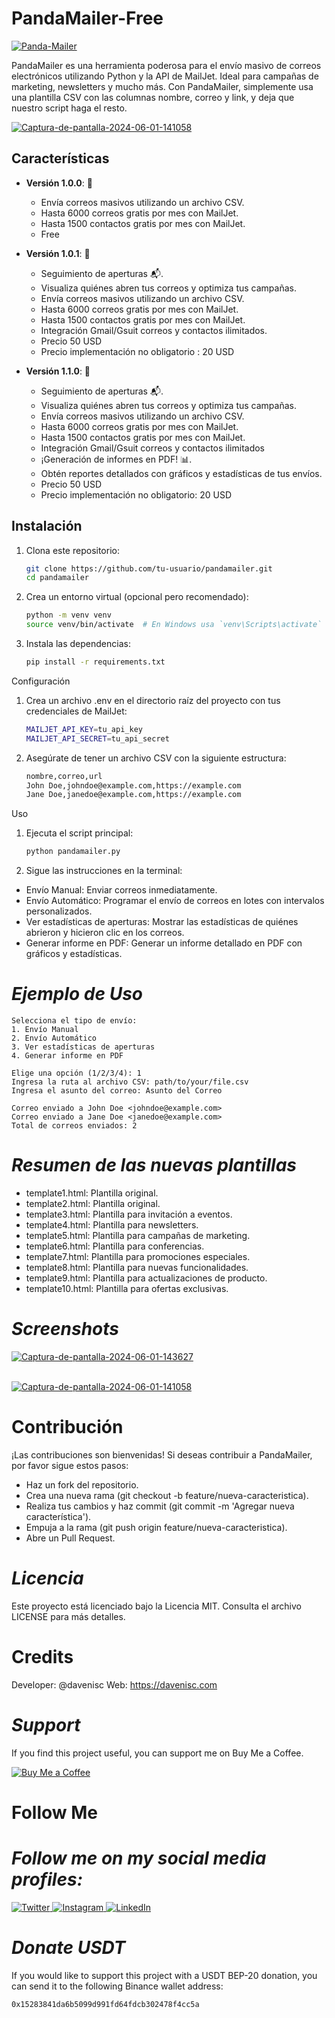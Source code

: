 # PandaMailer-Free

<a href="https://ibb.co/h1MYD7z"><img src="https://i.ibb.co/Wp3VgxJ/Panda-Mailer.png" alt="Panda-Mailer" border="0"></a>

PandaMailer es una herramienta poderosa para el envío masivo de correos electrónicos utilizando Python y la API de MailJet. Ideal para campañas de marketing, newsletters y mucho más. Con PandaMailer, simplemente usa una plantilla CSV con las columnas nombre, correo y link, y deja que nuestro script haga el resto.

<a href="https://ibb.co/pZ8CfpN"><img src="https://i.ibb.co/ft5mk7Z/Captura-de-pantalla-2024-06-01-141058.png" alt="Captura-de-pantalla-2024-06-01-141058" border="0"></a>

## Características

- **Versión 1.0.0**: 🐼
  - Envía correos masivos utilizando un archivo CSV.
  - Hasta 6000 correos gratis por mes con MailJet.
  - Hasta 1500 contactos gratis por mes con MailJet.
  - Free

- **Versión 1.0.1**: 🐼
  - Seguimiento de aperturas 📬.
  - Visualiza quiénes abren tus correos y optimiza tus campañas.
  - Envía correos masivos utilizando un archivo CSV.
  - Hasta 6000 correos gratis por mes con MailJet.
  - Hasta 1500 contactos gratis por mes con MailJet.
  - Integración Gmail/Gsuit correos y contactos ilimitados.
  - Precio 50 USD
  - Precio implementación no obligatorio : 20 USD

- **Versión 1.1.0**: 🐼
  - Seguimiento de aperturas 📬.
  - Visualiza quiénes abren tus correos y optimiza tus campañas.
  - Envía correos masivos utilizando un archivo CSV.
  - Hasta 6000 correos gratis por mes con MailJet.
  - Hasta 1500 contactos gratis por mes con MailJet.
  - Integración Gmail/Gsuit correos y contactos ilimitados
  - ¡Generación de informes en PDF! 📊.
  - Obtén reportes detallados con gráficos y estadísticas de tus envíos.
  - Precio 50 USD
  - Precio implementación no obligatorio: 20 USD

## Instalación

1. Clona este repositorio:
   ```bash
   git clone https://github.com/tu-usuario/pandamailer.git
   cd pandamailer

2. Crea un entorno virtual (opcional pero recomendado):

    ```bash
    python -m venv venv
    source venv/bin/activate  # En Windows usa `venv\Scripts\activate`

3. Instala las dependencias:

    ```bash
    pip install -r requirements.txt

Configuración

1. Crea un archivo .env en el directorio raíz del proyecto con tus credenciales de MailJet:

    ```bash
    MAILJET_API_KEY=tu_api_key
    MAILJET_API_SECRET=tu_api_secret

2. Asegúrate de tener un archivo CSV con la siguiente estructura:

    ```bash
    nombre,correo,url
    John Doe,johndoe@example.com,https://example.com
    Jane Doe,janedoe@example.com,https://example.com

Uso

1. Ejecuta el script principal:

    ```bash
    python pandamailer.py

2. Sigue las instrucciones en la terminal:

  * Envío Manual: Enviar correos inmediatamente.
  * Envío Automático: Programar el envío de correos en lotes con intervalos personalizados.
  * Ver estadísticas de aperturas: Mostrar las estadísticas de quiénes abrieron y hicieron clic en los correos.
  * Generar informe en PDF: Generar un informe detallado en PDF con gráficos y estadísticas.

# *Ejemplo de Uso*

    Selecciona el tipo de envío:
    1. Envío Manual
    2. Envío Automático
    3. Ver estadísticas de aperturas
    4. Generar informe en PDF
      
    Elige una opción (1/2/3/4): 1
    Ingresa la ruta al archivo CSV: path/to/your/file.csv
    Ingresa el asunto del correo: Asunto del Correo
      
    Correo enviado a John Doe <johndoe@example.com>
    Correo enviado a Jane Doe <janedoe@example.com>
    Total de correos enviados: 2

# *Resumen de las nuevas plantillas*

  * template1.html: Plantilla original.
  * template2.html: Plantilla original.
  * template3.html: Plantilla para invitación a eventos.
  * template4.html: Plantilla para newsletters.
  * template5.html: Plantilla para campañas de marketing.
  * template6.html: Plantilla para conferencias.
  * template7.html: Plantilla para promociones especiales.
  * template8.html: Plantilla para nuevas funcionalidades.
  * template9.html: Plantilla para actualizaciones de producto.
  * template10.html: Plantilla para ofertas exclusivas.

# *Screenshots*

<a href="https://ibb.co/gWBv4fX"><img src="https://i.ibb.co/3FLfRj8/Captura-de-pantalla-2024-06-01-143627.png" alt="Captura-de-pantalla-2024-06-01-143627" border="0"></a><br /><a target='_blank' href='https://imgbb.com/'></a><br />

<a href="https://ibb.co/pZ8CfpN"><img src="https://i.ibb.co/ft5mk7Z/Captura-de-pantalla-2024-06-01-141058.png" alt="Captura-de-pantalla-2024-06-01-141058" border="0"></a>

# Contribución
¡Las contribuciones son bienvenidas! Si deseas contribuir a PandaMailer, por favor sigue estos pasos:

  * Haz un fork del repositorio.
  * Crea una nueva rama (git checkout -b feature/nueva-caracteristica).
  * Realiza tus cambios y haz commit (git commit -m 'Agregar nueva característica').
  * Empuja a la rama (git push origin feature/nueva-caracteristica).
  * Abre un Pull Request.
    
# *Licencia*

Este proyecto está licenciado bajo la Licencia MIT. Consulta el archivo LICENSE para más detalles.



# **Credits**
Developer: @davenisc
Web: https://davenisc.com

# *Support*
If you find this project useful, you can support me on Buy Me a Coffee.

<a href="https://buymeacoffee.com/davenisc" target="_blank">
    <img src="https://img.shields.io/badge/Buy%20Me%20a%20Coffee-FFDD00?style=for-the-badge&logo=buy-me-a-coffee&logoColor=black" alt="Buy Me a Coffee">
</a>

# **Follow Me**

# *Follow me on my social media profiles:*

<a href="https://twitter.com/davenisc" target="_blank">
    <img src="https://img.shields.io/badge/X-1DA1F2?style=for-the-badge&logo=twitter&logoColor=white" alt="Twitter">
</a>
<a href="https://www.instagram.com/davenisc.co/" target="_blank">
    <img src="https://img.shields.io/badge/Instagram-E4405F?style=for-the-badge&logo=instagram&logoColor=white" alt="Instagram">
</a>
<a href="https://www.linkedin.com/in/davenisc/" target="_blank">
    <img src="https://img.shields.io/badge/LinkedIn-0077B5?style=for-the-badge&logo=linkedin&logoColor=white" alt="LinkedIn">
</a>

# *Donate USDT* 

If you would like to support this project with a USDT BEP-20 donation, you can send it to the following Binance wallet address:

   ```bash
   0x15283841da6b5099d991fd64fdcb302478f4cc5a
